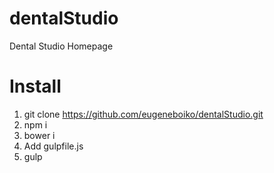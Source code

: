 # dentalStudio
Dental Studio Homepage

# Install

1. git clone https://github.com/eugeneboiko/dentalStudio.git
2. npm i
3. bower i
4. Add gulpfile.js
5. gulp